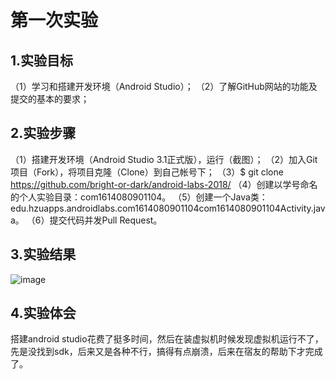 # 第一次实验 
## 1.实验目标 
（1）学习和搭建开发环境（Android Studio）； 
（2）了解GitHub网站的功能及提交的基本的要求； 
## 2.实验步骤 
（1）搭建开发环境（Android Studio 3.1正式版），运行（截图）； 
（2）加入Git项目（Fork），将项目克隆（Clone）到自己帐号下； 
（3）$ git clone https://github.com/bright-or-dark/android-labs-2018/ 
（4）创建以学号命名的个人实验目录：com1614080901104。 
（5）创建一个Java类：edu.hzuapps.androidlabs.com1614080901104com1614080901104Activity.java。 
（6）提交代码并发Pull Request。 
 ## 3.实验结果 
![image](https://github.com/bright-or-dark/android-labs-2018/blob/master/com1614080901104/com1614080901104.jpg)
 ## 4.实验体会 
搭建android studio花费了挺多时间，然后在装虚拟机时候发现虚拟机运行不了，先是没找到sdk，后来又是各种不行，搞得有点崩溃，后来在宿友的帮助下才完成了。
